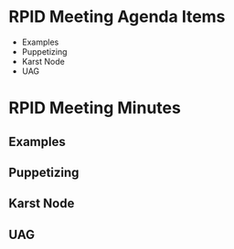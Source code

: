 # RPID Meeting Agenda Items

   * Examples
   * Puppetizing
   * Karst Node
   * UAG
   
# RPID Meeting Minutes

## Examples

## Puppetizing

## Karst Node

## UAG

